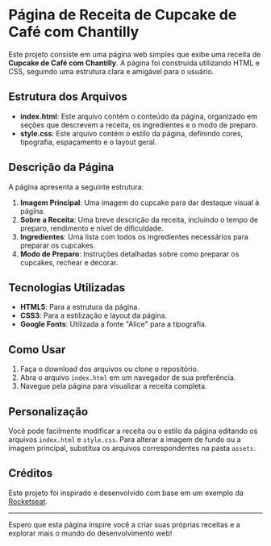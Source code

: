 # Página de Receita de Cupcake de Café com Chantilly

Este projeto consiste em uma página web simples que exibe uma receita de **Cupcake de Café com Chantilly**. A página foi construída utilizando HTML e CSS, seguindo uma estrutura clara e amigável para o usuário.

## Estrutura dos Arquivos

- **index.html**: Este arquivo contém o conteúdo da página, organizado em seções que descrevem a receita, os ingredientes e o modo de preparo.
- **style.css**: Este arquivo contém o estilo da página, definindo cores, tipografia, espaçamento e o layout geral.

## Descrição da Página

A página apresenta a seguinte estrutura:

1. **Imagem Principal**: Uma imagem do cupcake para dar destaque visual à página.
2. **Sobre a Receita**: Uma breve descrição da receita, incluindo o tempo de preparo, rendimento e nível de dificuldade.
3. **Ingredientes**: Uma lista com todos os ingredientes necessários para preparar os cupcakes.
4. **Modo de Preparo**: Instruções detalhadas sobre como preparar os cupcakes, rechear e decorar.

## Tecnologias Utilizadas

- **HTML5**: Para a estrutura da página.
- **CSS3**: Para a estilização e layout da página.
- **Google Fonts**: Utilizada a fonte "Alice" para a tipografia.

## Como Usar

1. Faça o download dos arquivos ou clone o repositório.
2. Abra o arquivo `index.html` em um navegador de sua preferência.
3. Navegue pela página para visualizar a receita completa.

## Personalização

Você pode facilmente modificar a receita ou o estilo da página editando os arquivos `index.html` e `style.css`. Para alterar a imagem de fundo ou a imagem principal, substitua os arquivos correspondentes na pasta `assets`.

## Créditos

Este projeto foi inspirado e desenvolvido com base em um exemplo da [Rocketseat](https://www.rocketseat.com.br/).

---

Espero que esta página inspire você a criar suas próprias receitas e a explorar mais o mundo do desenvolvimento web!
